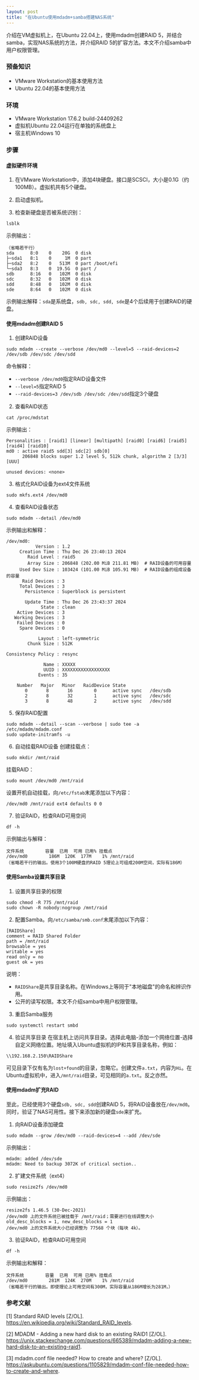 ```yaml
---
layout: post
title: "在Ubuntu使用mdadm+samba搭建NAS系统"
---
```


介绍在VM虚拟机上，在Ubuntu 22.04上，使用mdadm创建RAID 5，并结合samba，实现NAS系统的方法，并介绍RAID 5的扩容方法。本文不介绍samba中用户权限管理。

### 预备知识

- VMware Workstation的基本使用方法
- Ubuntu 22.04的基本使用方法

### 环境

- VMware Workstation 17.6.2 build-24409262
- 虚拟机Ubuntu 22.04运行在单独的系统盘上
- 宿主机Windows 10

### 步骤

#### 虚拟硬件环境

1. 在VMware Workstation中，添加4块硬盘。接口是SCSCI，大小是0.1G（约100MB）。虚拟机共有5个硬盘。

2. 启动虚拟机。

3. 检查新硬盘是否被系统识别：
```
lsblk
```
示例输出：
```
（省略若干行）
sda      8:0    0    20G  0 disk 
├─sda1   8:1    0     1M  0 part 
├─sda2   8:2    0   513M  0 part /boot/efi
└─sda3   8:3    0  19.5G  0 part /
sdb      8:16   0   102M  0 disk 
sdc      8:32   0   102M  0 disk 
sdd      8:48   0   102M  0 disk 
sde      8:64   0   102M  0 disk 
```
示例输出解释：`sda`是系统盘，`sdb, sdc, sdd, sde`是4个后续用于创建RAID的硬盘。

#### 使用mdadm创建RAID 5

1. 创建RAID设备
```
sudo mdadm --create --verbose /dev/md0 --level=5 --raid-devices=2 /dev/sdb /dev/sdc /dev/sdd
```
命令解释：
- `--verbose /dev/md0`指定RAID设备文件
- `--level=5`指定RAID 5
- `--raid-devices=3 /dev/sdb /dev/sdc /dev/sdd`指定3个硬盘

2. 查看RAID状态
```
cat /proc/mdstat
```

示例输出：
```
Personalities : [raid1] [linear] [multipath] [raid0] [raid6] [raid5] [raid4] [raid10] 
md0 : active raid5 sdd[3] sdc[2] sdb[0]
      206848 blocks super 1.2 level 5, 512k chunk, algorithm 2 [3/3] [UUU]
      
unused devices: <none>
```

3. 格式化RAID设备为ext4文件系统
```
sudo mkfs.ext4 /dev/md0
```

4. 查看RAID设备状态
```
sudo mdadm --detail /dev/md0
```

示例输出和解释：
```
/dev/md0:
           Version : 1.2
     Creation Time : Thu Dec 26 23:40:13 2024
        Raid Level : raid5
        Array Size : 206848 (202.00 MiB 211.81 MB)  # RAID设备的可用容量
     Used Dev Size : 103424 (101.00 MiB 105.91 MB)  # RAID设备的组成设备的容量
      Raid Devices : 3
     Total Devices : 3
       Persistence : Superblock is persistent

       Update Time : Thu Dec 26 23:43:37 2024
             State : clean 
    Active Devices : 3
   Working Devices : 3
    Failed Devices : 0
     Spare Devices : 0

            Layout : left-symmetric
        Chunk Size : 512K

Consistency Policy : resync

              Name : XXXXX
              UUID : XXXXXXXXXXXXXXXXXX
            Events : 35

    Number   Major   Minor   RaidDevice State
       0       8       16        0      active sync   /dev/sdb
       2       8       32        1      active sync   /dev/sdc
       3       8       48        2      active sync   /dev/sdd
```

5. 保存RAID配置
```
sudo mdadm --detail --scan --verbose | sudo tee -a /etc/mdadm/mdadm.conf
sudo update-initramfs -u
```

6. 自动挂载RAID设备
创建挂载点：
```
sudo mkdir /mnt/raid
```

挂载RAID：
```
sudo mount /dev/md0 /mnt/raid
```

设置开机自动挂载，向`/etc/fstab`末尾添加以下内容：
```
/dev/md0 /mnt/raid ext4 defaults 0 0
```

7. 验证RAID，检查RAID可用空间
```
df -h
```

示例输出与解释：
```
文件系统        容量  已用  可用 已用% 挂载点
/dev/md0        186M  120K  177M    1% /mnt/raid
（省略若干行的输出。使用3个100M硬盘的RAID 5理论上可组成200M空间，实际有186M）
```

#### 使用Samba设置共享目录

1. 设置共享目录的权限
```
sudo chmod -R 775 /mnt/raid
sudo chown -R nobody:nogroup /mnt/raid
```

2. 配置Samba。向`/etc/samba/smb.conf`末尾添加以下内容：
```
[RAIDShare]
comment = RAID Shared Folder
path = /mnt/raid
browsable = yes
writable = yes
read only = no
guest ok = yes
```

说明：
- `RAIDShare`是共享目录名称。在Windows上等同于"本地磁盘"的命名和辨识作用。
- 公开的读写权限。本文不介绍samba中用户权限管理。

3. 重启Samba服务
```
sudo systemctl restart smbd
```

4. 验证共享目录
在宿主机上访问共享目录。选择此电脑-添加一个网络位置-选择自定义网络位置。地址填入Ubuntu虚拟机的IP和共享目录名称，例如：
```
\\192.168.2.150\RAIDShare
```

可见目录下仅有名为`lost+found`的目录，忽略它。创建文件`a.txt`，内容为`Hi`。在Ubuntu虚拟机中，进入`/mnt/raid`目录，可见相同的`a.txt`。反之亦然。

#### 使用mdadm扩充RAID

至此，已经使用3个硬盘`sdb, sdc, sdd`创建RAID 5，将RAID设备放在`/dev/md0`。同时，验证了NAS可用性。接下来添加新的硬盘`sde`来扩充。

1. 向RAID设备添加硬盘
```
sudo mdadm --grow /dev/md0 --raid-devices=4 --add /dev/sde
```

示例输出：
```
mdadm: added /dev/sde
mdadm: Need to backup 3072K of critical section..
```
2. 扩建文件系统（ext4）
```
sudo resize2fs /dev/md0
```

示例输出：
```
resize2fs 1.46.5 (30-Dec-2021)
/dev/md0 上的文件系统已被挂载于 /mnt/raid；需要进行在线调整大小
old_desc_blocks = 1, new_desc_blocks = 1
/dev/md0 上的文件系统大小已经调整为 77568 个块（每块 4k）。
```

3. 验证RAID，检查RAID可用空间
```
df -h
```

示例输出和解释：
```
文件系统        容量  已用  可用 已用% 挂载点
/dev/md0        281M  124K  270M    1% /mnt/raid
（省略若干行的输出。即使理论上可用空间有300M，实际容量从186M增长为281M，）
```

### 参考文献

[1] Standard RAID levels [Z/OL]. https://en.wikipedia.org/wiki/Standard_RAID_levels. 

[2] MDADM - Adding a new hard disk to an existing RAID1 [Z/OL]. https://unix.stackexchange.com/questions/665389/mdadm-adding-a-new-hard-disk-to-an-existing-raid1. 

[3] mdadm.conf file needed? How to create and where? [Z/OL]. https://askubuntu.com/questions/1105829/mdadm-conf-file-needed-how-to-create-and-where.
